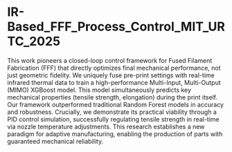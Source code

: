 # IR-Based_FFF_Process_Control_MIT_URTC_2025
This work pioneers a closed-loop control framework for Fused Filament Fabrication (FFF) that directly optimizes final mechanical performance, not just geometric fidelity. We uniquely fuse pre-print settings with real-time infrared thermal data to train a high-performance Multi-Input, Multi-Output (MIMO) XGBoost model. This model simultaneously predicts key mechanical properties (tensile strength, elongation) during the print itself. Our framework outperformed traditional Random Forest models in accuracy and robustness. Crucially, we demonstrate its practical viability through a PID control simulation, successfully regulating tensile strength in real-time via nozzle temperature adjustments. This research establishes a new paradigm for adaptive manufacturing, enabling the production of parts with guaranteed mechanical reliability.

